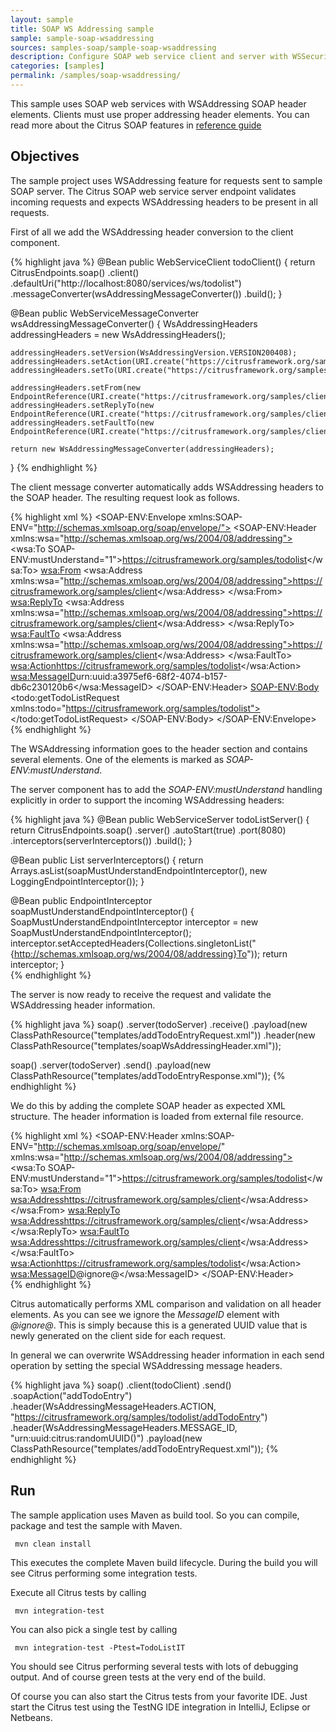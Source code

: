 ```yaml
---
layout: sample
title: SOAP WS Addressing sample
sample: sample-soap-wsaddressing
sources: samples-soap/sample-soap-wsaddressing
description: Configure SOAP web service client and server with WSSecurity
categories: [samples]
permalink: /samples/soap-wsaddressing/
---
```


This sample uses SOAP web services with WSAddressing SOAP header elements. Clients must use proper addressing header elements. 
You can read more about the Citrus SOAP features in [reference guide](http://www.citrusframework.org/reference/html/#soap)

Objectives
---------

The sample project uses WSAddressing feature for requests sent to sample SOAP server. The Citrus SOAP web service
server endpoint validates incoming requests and expects WSAddressing headers to be present in all requests.

First of all we add the WSAddressing header conversion to the client component.

{% highlight java %}
@Bean
public WebServiceClient todoClient() {
    return CitrusEndpoints.soap()
                        .client()
                        .defaultUri("http://localhost:8080/services/ws/todolist")
                        .messageConverter(wsAddressingMessageConverter())
                        .build();
}

@Bean
public WebServiceMessageConverter wsAddressingMessageConverter() {
    WsAddressingHeaders addressingHeaders = new WsAddressingHeaders();

    addressingHeaders.setVersion(WsAddressingVersion.VERSION200408);
    addressingHeaders.setAction(URI.create("https://citrusframework.org/samples/todolist"));
    addressingHeaders.setTo(URI.create("https://citrusframework.org/samples/todolist"));

    addressingHeaders.setFrom(new EndpointReference(URI.create("https://citrusframework.org/samples/client")));
    addressingHeaders.setReplyTo(new EndpointReference(URI.create("https://citrusframework.org/samples/client")));
    addressingHeaders.setFaultTo(new EndpointReference(URI.create("https://citrusframework.org/samples/client/fault")));

    return new WsAddressingMessageConverter(addressingHeaders);
}
{% endhighlight %}
   
The client message converter automatically adds WSAddressing headers to the SOAP header. The resulting request look as follows.

{% highlight xml %}
<SOAP-ENV:Envelope xmlns:SOAP-ENV="http://schemas.xmlsoap.org/soap/envelope/">
    <SOAP-ENV:Header xmlns:wsa="http://schemas.xmlsoap.org/ws/2004/08/addressing">
        <wsa:To SOAP-ENV:mustUnderstand="1">https://citrusframework.org/samples/todolist</wsa:To>
        <wsa:From>
            <wsa:Address xmlns:wsa="http://schemas.xmlsoap.org/ws/2004/08/addressing">https://citrusframework.org/samples/client</wsa:Address>
        </wsa:From>
        <wsa:ReplyTo>
            <wsa:Address xmlns:wsa="http://schemas.xmlsoap.org/ws/2004/08/addressing">https://citrusframework.org/samples/client</wsa:Address>
        </wsa:ReplyTo>
        <wsa:FaultTo>
            <wsa:Address xmlns:wsa="http://schemas.xmlsoap.org/ws/2004/08/addressing">https://citrusframework.org/samples/client</wsa:Address>
        </wsa:FaultTo>
        <wsa:Action>https://citrusframework.org/samples/todolist</wsa:Action>
        <wsa:MessageID>urn:uuid:a3975ef6-68f2-4074-b157-db6c230120b6</wsa:MessageID>
    </SOAP-ENV:Header>
    <SOAP-ENV:Body>
        <todo:getTodoListRequest xmlns:todo="https://citrusframework.org/samples/todolist">
        </todo:getTodoListRequest>
    </SOAP-ENV:Body>
</SOAP-ENV:Envelope>
{% endhighlight %}

The WSAddressing information goes to the header section and contains several elements. One of the elements is marked as *SOAP-ENV:mustUnderstand*.

The server component has to add the *SOAP-ENV:mustUnderstand* handling explicitly in order to support the incoming WSAddressing headers:

{% highlight java %}
@Bean
public WebServiceServer todoListServer() {
    return CitrusEndpoints.soap()
            .server()
            .autoStart(true)
            .port(8080)
            .interceptors(serverInterceptors())
            .build();
}

@Bean
public List<EndpointInterceptor> serverInterceptors() {
    return Arrays.asList(soapMustUnderstandEndpointInterceptor(), new LoggingEndpointInterceptor());
}

@Bean
public EndpointInterceptor soapMustUnderstandEndpointInterceptor() {
    SoapMustUnderstandEndpointInterceptor interceptor = new SoapMustUnderstandEndpointInterceptor();
    interceptor.setAcceptedHeaders(Collections.singletonList("{http://schemas.xmlsoap.org/ws/2004/08/addressing}To"));
    return interceptor;
}   
{% endhighlight %}
     
The server is now ready to receive the request and validate the WSAddressing header information. 

{% highlight java %}
soap()
    .server(todoServer)
    .receive()
    .payload(new ClassPathResource("templates/addTodoEntryRequest.xml"))
    .header(new ClassPathResource("templates/soapWsAddressingHeader.xml"));

soap()
    .server(todoServer)
    .send()
    .payload(new ClassPathResource("templates/addTodoEntryResponse.xml"));
{% endhighlight %}
        
We do this by adding the complete SOAP header as expected XML structure. The header information is loaded from external file resource.
       
{% highlight xml %}
<SOAP-ENV:Header xmlns:SOAP-ENV="http://schemas.xmlsoap.org/soap/envelope/" xmlns:wsa="http://schemas.xmlsoap.org/ws/2004/08/addressing">
  <wsa:To SOAP-ENV:mustUnderstand="1">https://citrusframework.org/samples/todolist</wsa:To>
  <wsa:From>
    <wsa:Address>https://citrusframework.org/samples/client</wsa:Address>
  </wsa:From>
  <wsa:ReplyTo>
    <wsa:Address>https://citrusframework.org/samples/client</wsa:Address>
  </wsa:ReplyTo>
  <wsa:FaultTo>
    <wsa:Address>https://citrusframework.org/samples/client</wsa:Address>
  </wsa:FaultTo>
  <wsa:Action>https://citrusframework.org/samples/todolist</wsa:Action>
  <wsa:MessageID>@ignore@</wsa:MessageID>
</SOAP-ENV:Header>     
{% endhighlight %}

Citrus automatically performs XML comparison and validation on all header elements. As you can see we ignore the *MessageID* element with *@ignore@*. This is 
simply because this is a generated UUID value that is newly generated on the client side for each request.

In general we can overwrite WSAddressing header information in each send operation by setting the special WSAddressing message headers.

{% highlight java %}
soap()
    .client(todoClient)
    .send()
    .soapAction("addTodoEntry")
    .header(WsAddressingMessageHeaders.ACTION, "https://citrusframework.org/samples/todolist/addTodoEntry")
    .header(WsAddressingMessageHeaders.MESSAGE_ID, "urn:uuid:citrus:randomUUID()")
    .payload(new ClassPathResource("templates/addTodoEntryRequest.xml"));
{% endhighlight %}
        
Run
---------

The sample application uses Maven as build tool. So you can compile, package and test the
sample with Maven.
 
     mvn clean install
    
This executes the complete Maven build lifecycle. During the build you will see Citrus performing some integration tests.

Execute all Citrus tests by calling

     mvn integration-test

You can also pick a single test by calling

     mvn integration-test -Ptest=TodoListIT

You should see Citrus performing several tests with lots of debugging output. 
And of course green tests at the very end of the build.

Of course you can also start the Citrus tests from your favorite IDE.
Just start the Citrus test using the TestNG IDE integration in IntelliJ, Eclipse or Netbeans.